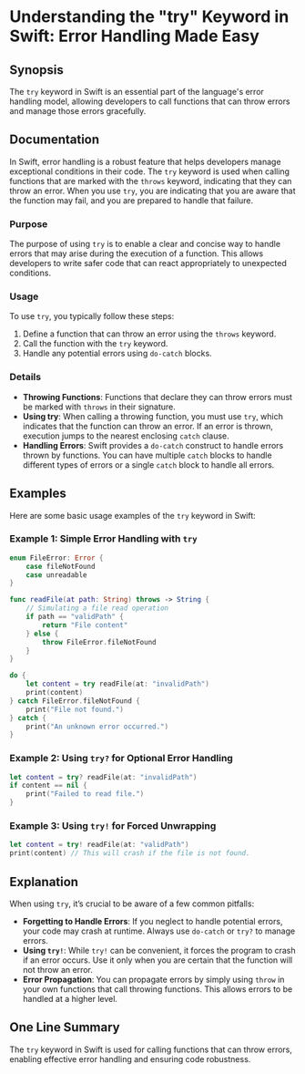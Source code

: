<!--
Meta Description: # Understanding the "try" Keyword in Swift: Error Handling Made Easy ## Synopsis The `try` keyword in Swift is an essential part of the language's err...
Meta Keywords: try, error, errors, can, you
-->

# Understanding the "try" Keyword in Swift: Error Handling Made Easy

## Synopsis
The `try` keyword in Swift is an essential part of the language's error handling model, allowing developers to call functions that can throw errors and manage those errors gracefully.

## Documentation
In Swift, error handling is a robust feature that helps developers manage exceptional conditions in their code. The `try` keyword is used when calling functions that are marked with the `throws` keyword, indicating that they can throw an error. When you use `try`, you are indicating that you are aware that the function may fail, and you are prepared to handle that failure.

### Purpose
The purpose of using `try` is to enable a clear and concise way to handle errors that may arise during the execution of a function. This allows developers to write safer code that can react appropriately to unexpected conditions.

### Usage
To use `try`, you typically follow these steps:
1. Define a function that can throw an error using the `throws` keyword.
2. Call the function with the `try` keyword.
3. Handle any potential errors using `do-catch` blocks.

### Details
- **Throwing Functions**: Functions that declare they can throw errors must be marked with `throws` in their signature.
- **Using try**: When calling a throwing function, you must use `try`, which indicates that the function can throw an error. If an error is thrown, execution jumps to the nearest enclosing `catch` clause.
- **Handling Errors**: Swift provides a `do-catch` construct to handle errors thrown by functions. You can have multiple `catch` blocks to handle different types of errors or a single `catch` block to handle all errors.

## Examples
Here are some basic usage examples of the `try` keyword in Swift:

### Example 1: Simple Error Handling with `try`
```swift
enum FileError: Error {
    case fileNotFound
    case unreadable
}

func readFile(at path: String) throws -> String {
    // Simulating a file read operation
    if path == "validPath" {
        return "File content"
    } else {
        throw FileError.fileNotFound
    }
}

do {
    let content = try readFile(at: "invalidPath")
    print(content)
} catch FileError.fileNotFound {
    print("File not found.")
} catch {
    print("An unknown error occurred.")
}
```

### Example 2: Using `try?` for Optional Error Handling
```swift
let content = try? readFile(at: "invalidPath")
if content == nil {
    print("Failed to read file.")
}
```

### Example 3: Using `try!` for Forced Unwrapping
```swift
let content = try! readFile(at: "validPath")
print(content) // This will crash if the file is not found.
```

## Explanation
When using `try`, it’s crucial to be aware of a few common pitfalls:
- **Forgetting to Handle Errors**: If you neglect to handle potential errors, your code may crash at runtime. Always use `do-catch` or `try?` to manage errors.
- **Using `try!`**: While `try!` can be convenient, it forces the program to crash if an error occurs. Use it only when you are certain that the function will not throw an error.
- **Error Propagation**: You can propagate errors by simply using `throw` in your own functions that call throwing functions. This allows errors to be handled at a higher level.

## One Line Summary
The `try` keyword in Swift is used for calling functions that can throw errors, enabling effective error handling and ensuring code robustness.